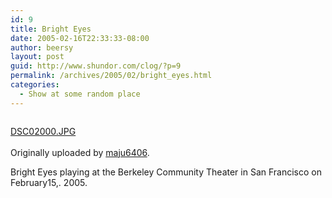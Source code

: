 ```yaml
---
id: 9
title: Bright Eyes
date: 2005-02-16T22:33:33-08:00
author: beersy
layout: post
guid: http://www.shundor.com/clog/?p=9
permalink: /archives/2005/02/bright_eyes.html
categories:
  - Show at some random place
---
```

<div>
  <a href="http://www.flickr.com/photos/beersy/4939523/" title="photo sharing"><img src="http://photos3.flickr.com/4939523_9d7d3614bd_m.jpg" alt="" /></a><br /> </p> 
  
  <p>
    <a href="http://www.flickr.com/photos/beersy/4939523/">DSC02000.JPG</a><br /> <br /> Originally uploaded by <a href="http://www.flickr.com/people/beersy/">maju6406</a>.
  </p>
</div>

Bright Eyes playing at the Berkeley Community Theater in San Francisco on February15,. 2005.